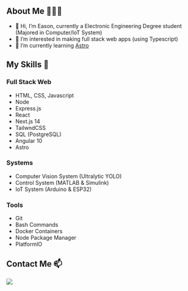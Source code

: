 ## About Me 👨🏻‍💻

- 👋 Hi, I’m Eason, currently a Electronic Engineering Degree student (Majored in Computer/IoT System)
- 👀 I’m interested in making full stack web apps (using Typescript)
- 🌱 I’m currently learning [Astro](https://astro.build/)

## My Skills 🤹

### Full Stack Web
- HTML, CSS, Javascript
- Node
- Express.js
- React
- Next.js 14
- TailwndCSS
- SQL (PostgreSQL)
- Angular 10
- Astro

### Systems
- Computer Vision System (Ultralytic YOLO)
- Control System (MATLAB & Simulink)
- IoT System (Arduino & ESP32)

### Tools
- Git
- Bash Commands
- Docker Containers
- Node Package Manager
- PlatformIO

## Contact Me 📫
[<img src="https://upload.wikimedia.org/wikipedia/commons/f/f8/LinkedIn_icon_circle.svg" />](https://www.linkedin.com/in/dev-easton-kok-ab280b294/)
